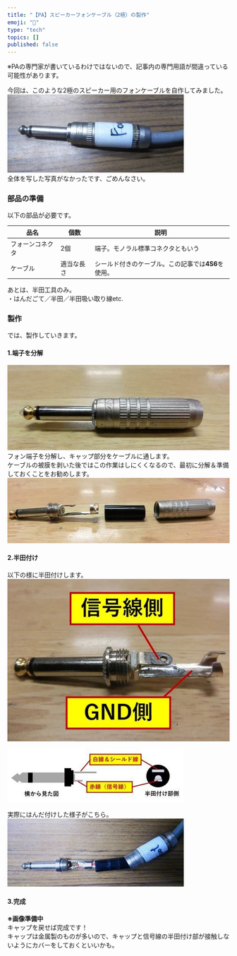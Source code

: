 ```yaml
---
title: "【PA】スピーカーフォンケーブル（2極）の製作"
emoji: "🤖"
type: "tech"
topics: []
published: false
---
```


※PAの専門家が書いているわけではないので、記事内の専門用語が間違っている可能性があります。

今回は、このような2極のスピーカー用のフォンケーブルを自作してみました。  
![f:id:pythonjacascript:20181223212629j:plain](/images/ppythonjacascript2018122320181223212629.jpg "f:id:pythonjacascript:20181223212629j:plain")  
全体を写した写真がなかったです、ごめんなさい。  
  
### 部品の準備

以下の部品が必要です。

| 品名       | 個数    | 説明                            |
| -------- | ----- | ----------------------------- |
| フォーンコネクタ | 2個    | 端子。モノラル標準コネクタともいう             |
| ケーブル     | 適当な長さ | シールド付きのケーブル。この記事では**4S6**を使用。 |

あとは、半田工具のみ。  
・はんだごて／半田／半田吸い取り線etc.  
  
### 製作

では、製作していきます。

#### 1.端子を分解

![f:id:pythonjacascript:20181231163452j:plain](/images/ppythonjacascript2018123120181231163452.jpg "f:id:pythonjacascript:20181231163452j:plain")  
フォン端子を分解し、キャップ部分をケーブルに通します。  
ケーブルの被膜を剥いた後ではこの作業はしにくくなるので、最初に分解＆準備しておくことをお勧めします。  
![f:id:pythonjacascript:20181231163459j:plain](/images/ppythonjacascript2018123120181231163459.jpg "f:id:pythonjacascript:20181231163459j:plain")  
  
  
#### 2.半田付け

以下の様に半田付けします。  
![f:id:pythonjacascript:20181231163512j:plain](/images/ppythonjacascript2018123120181231163512.jpg "f:id:pythonjacascript:20181231163512j:plain")

![f:id:pythonjacascript:20181223215027j:plain](/images/ppythonjacascript2018122320181223215027.jpg "f:id:pythonjacascript:20181223215027j:plain")

実際にはんだ付けした様子がこちら。  
![f:id:pythonjacascript:20181223212650j:plain](/images/ppythonjacascript2018122320181223212650.jpg "f:id:pythonjacascript:20181223212650j:plain")  

#### 3.完成

**※画像準備中**  
キャップを戻せば完成です！  
キャップは金属製のものが多いので、キャップと信号線の半田付け部が接触しないようにカバーをしておくといいかも。
